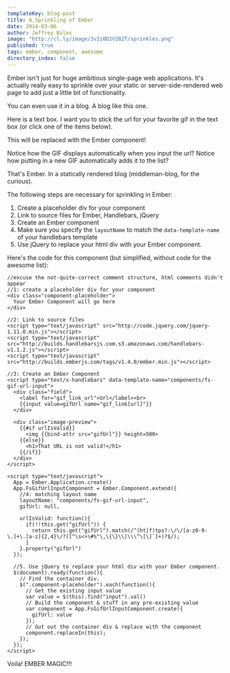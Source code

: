 ```yaml
---
templateKey: blog-post
title: A Sprinkling of Ember
date: 2014-03-06
author: Jeffrey Biles
image: "http://cl.ly/image/3v2i0D2V2B2T/sprinkles.png"
published: true
tags: ember, component, awesome
directory_index: false
---
```


Ember isn't just for huge ambitious single-page web applications.  It's actually really easy to sprinkle over your static or server-side-rendered web page to add just a little bit of functionality.

You can even use it in a blog.  A blog like this one.

Here is a text box.  I want you to stick the url for your favorite gif in the text box (or click one of the items below).

<div class="component-placeholder">
  This will be replaced with the Ember component!
</div>

Notice how the GIF displays automatically when you input the url?  Notice how putting in a new GIF automatically adds it to the list?

That's Ember.  In a statically rendered blog (middleman-blog, for the curious).

The following steps are necessary for sprinkling in Ember:

1. Create a placeholder div for your component
2. Link to source files for Ember, Handlebars, jQuery
3. Create an Ember component
4. Make sure you specify the `layoutName` to match the `data-template-name` of your handlebars template
5. Use jQuery to replace your html div with your Ember component.

Here's the code for this component (but simplified, without code for the awesome list):

    //excuse the not-quite-correct comment structure, html comments didn't appear
    //1: create a placeholder div for your component
    <div class="component-placeholder">
      Your Ember Component will go here
    </div>

    //2: Link to source files
    <script type="text/javascript" src="http://code.jquery.com/jquery-1.11.0.min.js"></script>
    <script type="text/javascript" src="http://builds.handlebarsjs.com.s3.amazonaws.com/handlebars-v1.1.2.js"></script>
    <script type="text/javascript" src="http://builds.emberjs.com/tags/v1.4.0/ember.min.js"></script>

    //3: Create an Ember Component
    <script type="text/x-handlebars" data-template-name="components/fs-gif-url-input">
      <div class="field">
        <label for="gif_link_url">Url</label><br>
        {{input value=gifUrl name="gif_link[url]"}}
      </div>

      <div class="image-preview">
        {{#if urlIsValid}}
          <img {{bind-attr src="gifUrl"}} height=500>
        {{else}}
          <h1>That URL is not valid!</h1>
        {{/if}}
      </div>
    </script>

    <script type="text/javascript">
      App = Ember.Application.create()
      App.FsGifUrlInputComponent = Ember.Component.extend({
        //4: matching layout name
        layoutName: "components/fs-gif-url-input",
        gifUrl: null,

        urlIsValid: function(){
          if(!!this.get("gifUrl")) {
            return this.get("gifUrl").match(/^(ht|f)tps?:\/\/[a-z0-9-\.]+\.[a-z]{2,4}\/?([^\s<>\#%"\,\{\}\\|\\\^\[\]`]+)?$/);
          }
        }.property("gifUrl")
      });

      //5. Use jQuery to replace your html div with your Ember component.
      $(document).ready(function(){
        // Find the container div.
        $(".component-placeholder").each(function(){
          // Get the existing input value
          var value = $(this).find("input").val()
          // Build the component & stuff in any pre-existing value
          var component = App.FsGifUrlInputComponent.create({
            gifUrl: value
          });
          // Gut out the container div & replace with the component
          component.replaceIn(this);
        });
      });
    </script>

Voila!  EMBER MAGIC!!!

<script type="text/javascript" src="http://code.jquery.com/jquery-1.11.0.min.js"></script>
<script type="text/javascript" src="http://builds.handlebarsjs.com.s3.amazonaws.com/handlebars-v1.1.2.js"></script>
<script type="text/javascript" src="http://builds.emberjs.com/tags/v1.4.0/ember.min.js"></script>

<script type="text/x-handlebars" data-template-name="components/fs-gif-url-input">
  <div class="field">
    <label for="gif_link_url">New GIF Url</label><br>
    {{input value=gifUrl name="gif_link[url]"}}
  </div>

  <ul>
    {{#each gif in gifs}}
      <li>
        <a href="#" {{action setGif gif}}>{{gif}}</a>
      </li>
    {{/each}}
  </ul>


  <div class="image-preview">
    {{#if urlIsValid}}
      <img {{bind-attr src="gifUrl"}} height=500>
    {{else}}
      {{#if gifUrl}}
        <h1>That URL is not valid!</h1>
      {{/if}}
    {{/if}}
  </div>

</script>

<script type="text/javascript">
App = Ember.Application.create()
App.FsGifUrlInputComponent = Ember.Component.extend({
  layoutName: "components/fs-gif-url-input",
  gifUrl: null,
  gifs: ['http://www.reactiongifs.com/r/swag.gif',
         'http://i.imgur.com/e16WWlK.gif',
         'http://i.imgur.com/YniEVEY.gif'],

  actions: {
    setGif: function(gif) {
      this.set('gifUrl', gif)
    }
  },

  addUrlIfNew: function(){
    if(this.get('urlIsValid') && this.get('gifs').indexOf(this.get('gifUrl')) == -1) {
      this.get('gifs').addObject(this.get('gifUrl'))
    }
  }.observes("gifUrl"),

  urlIsValid: function(){
    if(!!this.get("gifUrl")) {
      return this.get("gifUrl").match(/^(ht|f)tps?:\/\/[a-z0-9-\.]+\.[a-z]{2,4}\/?([^\s<>\#%"\,\{\}\\|\\\^\[\]`]+)?$/);
    }
  }.property("gifUrl")
});

$(document).ready(function(){
  // Find the container div.
  $(".component-placeholder").each(function(){
    // Get the existing input value
    var value = $(this).find("input").val()
    // Build the component & stuff in any pre-existing value
    var component = App.FsGifUrlInputComponent.create({
      gifUrl: value
    });
    // Gut out the container div & replace with the component
    component.replaceIn(this);
  });
});
</script>
